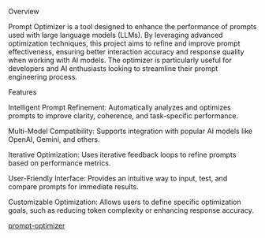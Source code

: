 Overview

Prompt Optimizer is a tool designed to enhance the performance of prompts used with large language models (LLMs). By leveraging advanced optimization techniques, this project aims to refine and improve prompt effectiveness, ensuring better interaction accuracy and response quality when working with AI models. The optimizer is particularly useful for developers and AI enthusiasts looking to streamline their prompt engineering process.

Features





Intelligent Prompt Refinement: Automatically analyzes and optimizes prompts to improve clarity, coherence, and task-specific performance.



Multi-Model Compatibility: Supports integration with popular AI models like OpenAI, Gemini, and others.



Iterative Optimization: Uses iterative feedback loops to refine prompts based on performance metrics.



User-Friendly Interface: Provides an intuitive way to input, test, and compare prompts for immediate results.



Customizable Optimization: Allows users to define specific optimization goals, such as reducing token complexity or enhancing response accuracy.


[prompt-optimizer](./prompt-optimizer/)